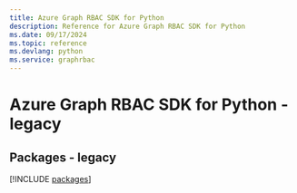 ```yaml
---
title: Azure Graph RBAC SDK for Python
description: Reference for Azure Graph RBAC SDK for Python
ms.date: 09/17/2024
ms.topic: reference
ms.devlang: python
ms.service: graphrbac
---
```

# Azure Graph RBAC SDK for Python - legacy
## Packages - legacy
[!INCLUDE [packages](graph-rbac-index.md)]